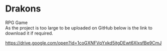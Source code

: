 # Drakons
RPG Game
<br />
As the project is too large to be uploaded on GitHub below is the link to download it if required.

https://drive.google.com/open?id=1coGXNFVqYxkd5itgDEwt6XlxsfBe9CmJ
